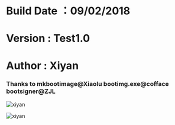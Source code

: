 # Build Date ：09/02/2018
# Version : Test1.0
# Author : Xiyan

### Thanks to mkbootimage@Xiaolu bootimg.exe@cofface bootsigner@ZJL

![xiyan](https://static.oschina.net/uploads/space/2018/0209/180233_c9YF_2700265.png "xiyan")

![xiyan](https://static.oschina.net/uploads/space/2018/0209/180233_1ng8_2700265.png "xiyan")
